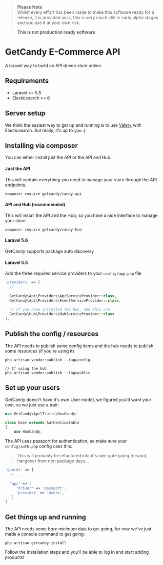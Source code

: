 
> **Please Note**  
> Whilst every effort has been made to make this software ready for a release, it is provided as is, this is very much still in early alpha stages and you use it at your own risk.  

> **This is not production ready software**

# GetCandy E-Commerce API
A laravel way to build an API driven store online.


## Requirements

- Laravel >= 5.5
- Elasticsearch >= 6

## Server setup
We think the easiest way to get up and running is to use [Valet+](https://github.com/weprovide/valet-plus) with Elasticsearch. But really, it's up to you :)

## Installing via composer

You can either install just the API or the API and Hub.

#### Just the API

This will contain everything you need to manage your store through the API endpoints.
```
composer require getcandy/candy-api
```

#### API and Hub (recommended)

This will install the API and the Hub, so you have a nice interface to manage your store.
```
composer require getcandy/candy-hub
```

#### Laravel 5.6
GetCandy supports package auto discovery

#### Laravel 5.5
Add the three required service providers to your `config/app.php` file

```php
'providers' => [
  // ...
  
  GetCandy\Api\Providers\ApiServiceProvider::class,
  GetCandy\Api\Providers\EventServiceProvider::class,
  
  // If you have installed the hub, add this one
  GetCandy\Hub\Providers\HubServiceProvider::class
],
```

## Publish the config / resources
The API needs to publish some config items and the hub needs to publish some resources (if you're using it)

```
php artisan vendor:publish --tag=config

// If using the hub
php artisan vendor:publish --tag=public
```

## Set up your users
GetCandy doesn't have it's own User model, we figured you'd want your own, so we just use a trait:

```php
use GetCandy\Api\Traits\HasCandy;

class User extends Authenticatable
{
    use HasCandy;
```

The API uses passport for authentication, so make sure your `config/auth.php` config uses this:
> This will probably be refactored into it's own gate going forward, hangover from non package days...

```php
'guards' => [
  // ...
  
  'api' => [
     'driver' => 'passport',
     'provider' => 'users',
   ]
]
```


## Get things up and running
The API needs some _bare minimum_ data to get going, for now we've just made a console command to get going:

```
php artisan getcandy:install
```

Follow the installation steps and you'll be able to log in and start adding products!
